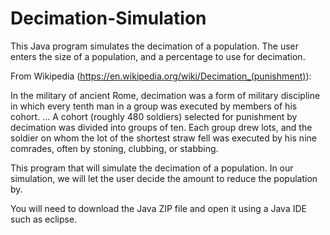 # Decimation-Simulation
This Java program simulates the decimation of a population. The user enters the size of a population, and a percentage to use for decimation.

From Wikipedia (https://en.wikipedia.org/wiki/Decimation_(punishment)):

In the military of ancient Rome, decimation was a form of military discipline in which every
tenth man in a group was executed by members of his cohort.
...
A cohort (roughly 480 soldiers) selected for punishment by decimation was divided into groups
of ten. Each group drew lots, and the soldier on whom the lot of the shortest straw fell was
executed by his nine comrades, often by stoning, clubbing, or stabbing.

This program that will simulate the decimation of a population.
In our simulation, we will let the user decide the amount
to reduce the population by.

You will need to download the Java ZIP file and open it using a Java IDE such as eclipse.
